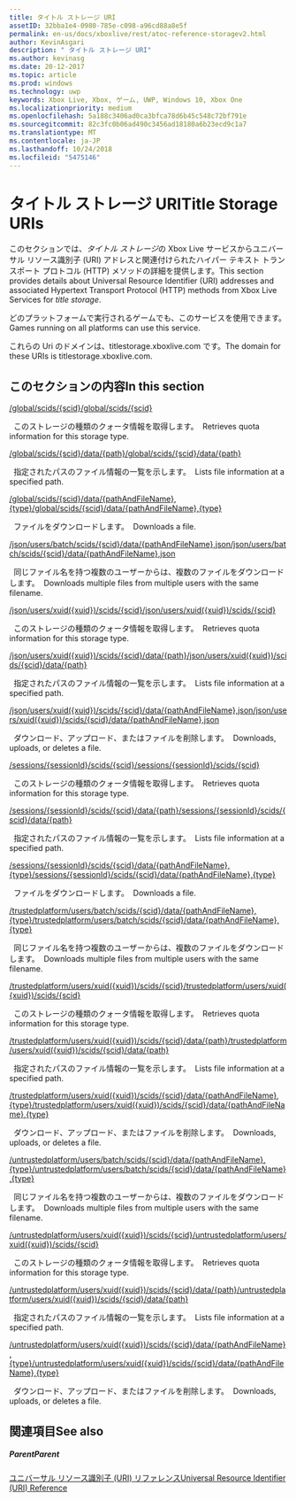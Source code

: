 ```yaml
---
title: タイトル ストレージ URI
assetID: 32bba1e4-0980-785e-c098-a96cd88a8e5f
permalink: en-us/docs/xboxlive/rest/atoc-reference-storagev2.html
author: KevinAsgari
description: " タイトル ストレージ URI"
ms.author: kevinasg
ms.date: 20-12-2017
ms.topic: article
ms.prod: windows
ms.technology: uwp
keywords: Xbox Live, Xbox, ゲーム, UWP, Windows 10, Xbox One
ms.localizationpriority: medium
ms.openlocfilehash: 5a188c3406ad0ca3bfca78d6b45c548c72bf791e
ms.sourcegitcommit: 82c3fc0b06ad490c3456ad18180a6b23ecd9c1a7
ms.translationtype: MT
ms.contentlocale: ja-JP
ms.lasthandoff: 10/24/2018
ms.locfileid: "5475146"
---
```

# <a name="title-storage-uris"></a><span data-ttu-id="02532-104">タイトル ストレージ URI</span><span class="sxs-lookup"><span data-stu-id="02532-104">Title Storage URIs</span></span>
 
<span data-ttu-id="02532-105">このセクションでは、*タイトル ストレージ*の Xbox Live サービスからユニバーサル リソース識別子 (URI) アドレスと関連付けられたハイパー テキスト トランスポート プロトコル (HTTP) メソッドの詳細を提供します。</span><span class="sxs-lookup"><span data-stu-id="02532-105">This section provides details about Universal Resource Identifier (URI) addresses and associated Hypertext Transport Protocol (HTTP) methods from Xbox Live Services for *title storage*.</span></span>
 
<span data-ttu-id="02532-106">どのプラットフォームで実行されるゲームでも、このサービスを使用できます。</span><span class="sxs-lookup"><span data-stu-id="02532-106">Games running on all platforms can use this service.</span></span>
 
<span data-ttu-id="02532-107">これらの Uri のドメインは、titlestorage.xboxlive.com です。</span><span class="sxs-lookup"><span data-stu-id="02532-107">The domain for these URIs is titlestorage.xboxlive.com.</span></span>
 
<a id="ID4EFB"></a>

 
## <a name="in-this-section"></a><span data-ttu-id="02532-108">このセクションの内容</span><span class="sxs-lookup"><span data-stu-id="02532-108">In this section</span></span>

[<span data-ttu-id="02532-109">/global/scids/{scid}</span><span class="sxs-lookup"><span data-stu-id="02532-109">/global/scids/{scid}</span></span>](uri-globalscidsscid.md)

<span data-ttu-id="02532-110">&nbsp;&nbsp;このストレージの種類のクォータ情報を取得します。</span><span class="sxs-lookup"><span data-stu-id="02532-110">&nbsp;&nbsp;Retrieves quota information for this storage type.</span></span>

[<span data-ttu-id="02532-111">/global/scids/{scid}/data/{path}</span><span class="sxs-lookup"><span data-stu-id="02532-111">/global/scids/{scid}/data/{path}</span></span>](uri-globalscidssciddatapath.md)

<span data-ttu-id="02532-112">&nbsp;&nbsp;指定されたパスのファイル情報の一覧を示します。</span><span class="sxs-lookup"><span data-stu-id="02532-112">&nbsp;&nbsp;Lists file information at a specified path.</span></span> 

[<span data-ttu-id="02532-113">/global/scids/{scid}/data/{pathAndFileName},{type}</span><span class="sxs-lookup"><span data-stu-id="02532-113">/global/scids/{scid}/data/{pathAndFileName},{type}</span></span>](uri-globalscidssciddatapathandfilenametype.md)

<span data-ttu-id="02532-114">&nbsp;&nbsp;ファイルをダウンロードします。</span><span class="sxs-lookup"><span data-stu-id="02532-114">&nbsp;&nbsp;Downloads a file.</span></span>

[<span data-ttu-id="02532-115">/json/users/batch/scids/{scid}/data/{pathAndFileName},json</span><span class="sxs-lookup"><span data-stu-id="02532-115">/json/users/batch/scids/{scid}/data/{pathAndFileName},json</span></span>](uri-jsonusersbatchscidssciddatapathandfilenametype.md)

<span data-ttu-id="02532-116">&nbsp;&nbsp;同じファイル名を持つ複数のユーザーからは、複数のファイルをダウンロードします。</span><span class="sxs-lookup"><span data-stu-id="02532-116">&nbsp;&nbsp;Downloads multiple files from multiple users with the same filename.</span></span>

[<span data-ttu-id="02532-117">/json/users/xuid({xuid})/scids/{scid}</span><span class="sxs-lookup"><span data-stu-id="02532-117">/json/users/xuid({xuid})/scids/{scid}</span></span>](uri-jsonusersxuidscidsscid.md)

<span data-ttu-id="02532-118">&nbsp;&nbsp;このストレージの種類のクォータ情報を取得します。</span><span class="sxs-lookup"><span data-stu-id="02532-118">&nbsp;&nbsp;Retrieves quota information for this storage type.</span></span>

[<span data-ttu-id="02532-119">/json/users/xuid({xuid})/scids/{scid}/data/{path}</span><span class="sxs-lookup"><span data-stu-id="02532-119">/json/users/xuid({xuid})/scids/{scid}/data/{path}</span></span>](uri-jsonusersxuidscidssciddatapath.md)

<span data-ttu-id="02532-120">&nbsp;&nbsp;指定されたパスのファイル情報の一覧を示します。</span><span class="sxs-lookup"><span data-stu-id="02532-120">&nbsp;&nbsp;Lists file information at a specified path.</span></span> 

[<span data-ttu-id="02532-121">/json/users/xuid({xuid})/scids/{scid}/data/{pathAndFileName},json</span><span class="sxs-lookup"><span data-stu-id="02532-121">/json/users/xuid({xuid})/scids/{scid}/data/{pathAndFileName},json</span></span>](uri-jsonusersxuidscidssciddatapathandfilenametype.md)

<span data-ttu-id="02532-122">&nbsp;&nbsp;ダウンロード、アップロード、またはファイルを削除します。</span><span class="sxs-lookup"><span data-stu-id="02532-122">&nbsp;&nbsp;Downloads, uploads, or deletes a file.</span></span>

[<span data-ttu-id="02532-123">/sessions/{sessionId}/scids/{scid}</span><span class="sxs-lookup"><span data-stu-id="02532-123">/sessions/{sessionId}/scids/{scid}</span></span>](uri-sessionssessionidscidsscid.md)

<span data-ttu-id="02532-124">&nbsp;&nbsp;このストレージの種類のクォータ情報を取得します。</span><span class="sxs-lookup"><span data-stu-id="02532-124">&nbsp;&nbsp;Retrieves quota information for this storage type.</span></span>

[<span data-ttu-id="02532-125">/sessions/{sessionId}/scids/{scid}/data/{path}</span><span class="sxs-lookup"><span data-stu-id="02532-125">/sessions/{sessionId}/scids/{scid}/data/{path}</span></span>](uri-sessionssessionidscidssciddatapath.md)

<span data-ttu-id="02532-126">&nbsp;&nbsp;指定されたパスのファイル情報の一覧を示します。</span><span class="sxs-lookup"><span data-stu-id="02532-126">&nbsp;&nbsp;Lists file information at a specified path.</span></span> 

[<span data-ttu-id="02532-127">/sessions/{sessionId}/scids/{scid}/data/{pathAndFileName},{type}</span><span class="sxs-lookup"><span data-stu-id="02532-127">/sessions/{sessionId}/scids/{scid}/data/{pathAndFileName},{type}</span></span>](uri-sessionssessionidscidssciddatapathandfilenametype.md)

<span data-ttu-id="02532-128">&nbsp;&nbsp;ファイルをダウンロードします。</span><span class="sxs-lookup"><span data-stu-id="02532-128">&nbsp;&nbsp;Downloads a file.</span></span>

[<span data-ttu-id="02532-129">/trustedplatform/users/batch/scids/{scid}/data/{pathAndFileName},{type}</span><span class="sxs-lookup"><span data-stu-id="02532-129">/trustedplatform/users/batch/scids/{scid}/data/{pathAndFileName},{type}</span></span>](uri-trustedplatformusersbatchscidssciddatapathandfilenametype.md)

<span data-ttu-id="02532-130">&nbsp;&nbsp;同じファイル名を持つ複数のユーザーからは、複数のファイルをダウンロードします。</span><span class="sxs-lookup"><span data-stu-id="02532-130">&nbsp;&nbsp;Downloads multiple files from multiple users with the same filename.</span></span>

[<span data-ttu-id="02532-131">/trustedplatform/users/xuid({xuid})/scids/{scid}</span><span class="sxs-lookup"><span data-stu-id="02532-131">/trustedplatform/users/xuid({xuid})/scids/{scid}</span></span>](uri-trustedplatformusersxuidscidsscid.md)

<span data-ttu-id="02532-132">&nbsp;&nbsp;このストレージの種類のクォータ情報を取得します。</span><span class="sxs-lookup"><span data-stu-id="02532-132">&nbsp;&nbsp;Retrieves quota information for this storage type.</span></span>

[<span data-ttu-id="02532-133">/trustedplatform/users/xuid({xuid})/scids/{scid}/data/{path}</span><span class="sxs-lookup"><span data-stu-id="02532-133">/trustedplatform/users/xuid({xuid})/scids/{scid}/data/{path}</span></span>](uri-trustedplatformusersxuidscidssciddatapath.md)

<span data-ttu-id="02532-134">&nbsp;&nbsp;指定されたパスのファイル情報の一覧を示します。</span><span class="sxs-lookup"><span data-stu-id="02532-134">&nbsp;&nbsp;Lists file information at a specified path.</span></span> 

[<span data-ttu-id="02532-135">/trustedplatform/users/xuid({xuid})/scids/{scid}/data/{pathAndFileName},{type}</span><span class="sxs-lookup"><span data-stu-id="02532-135">/trustedplatform/users/xuid({xuid})/scids/{scid}/data/{pathAndFileName},{type}</span></span>](uri-trustedplatformusersxuidscidssciddatapathandfilenametype.md)

<span data-ttu-id="02532-136">&nbsp;&nbsp;ダウンロード、アップロード、またはファイルを削除します。</span><span class="sxs-lookup"><span data-stu-id="02532-136">&nbsp;&nbsp;Downloads, uploads, or deletes a file.</span></span>

[<span data-ttu-id="02532-137">/untrustedplatform/users/batch/scids/{scid}/data/{pathAndFileName},{type}</span><span class="sxs-lookup"><span data-stu-id="02532-137">/untrustedplatform/users/batch/scids/{scid}/data/{pathAndFileName},{type}</span></span>](uri-untrustedplatformusersbatchscidssciddatapathandfilenametype.md)

<span data-ttu-id="02532-138">&nbsp;&nbsp;同じファイル名を持つ複数のユーザーからは、複数のファイルをダウンロードします。</span><span class="sxs-lookup"><span data-stu-id="02532-138">&nbsp;&nbsp;Downloads multiple files from multiple users with the same filename.</span></span>

[<span data-ttu-id="02532-139">/untrustedplatform/users/xuid({xuid})/scids/{scid}</span><span class="sxs-lookup"><span data-stu-id="02532-139">/untrustedplatform/users/xuid({xuid})/scids/{scid}</span></span>](uri-untrustedplatformusersxuidscidsscid.md)

<span data-ttu-id="02532-140">&nbsp;&nbsp;このストレージの種類のクォータ情報を取得します。</span><span class="sxs-lookup"><span data-stu-id="02532-140">&nbsp;&nbsp;Retrieves quota information for this storage type.</span></span>

[<span data-ttu-id="02532-141">/untrustedplatform/users/xuid({xuid})/scids/{scid}/data/{path}</span><span class="sxs-lookup"><span data-stu-id="02532-141">/untrustedplatform/users/xuid({xuid})/scids/{scid}/data/{path}</span></span>](uri-untrustedplatformusersxuidscidssciddatapath.md)

<span data-ttu-id="02532-142">&nbsp;&nbsp;指定されたパスのファイル情報の一覧を示します。</span><span class="sxs-lookup"><span data-stu-id="02532-142">&nbsp;&nbsp;Lists file information at a specified path.</span></span> 

[<span data-ttu-id="02532-143">/untrustedplatform/users/xuid({xuid})/scids/{scid}/data/{pathAndFileName},{type}</span><span class="sxs-lookup"><span data-stu-id="02532-143">/untrustedplatform/users/xuid({xuid})/scids/{scid}/data/{pathAndFileName},{type}</span></span>](uri-untrustedplatformusersxuidscidssciddatapathandfilenametype.md)

<span data-ttu-id="02532-144">&nbsp;&nbsp;ダウンロード、アップロード、またはファイルを削除します。</span><span class="sxs-lookup"><span data-stu-id="02532-144">&nbsp;&nbsp;Downloads, uploads, or deletes a file.</span></span>
 
<a id="ID4E5C"></a>

 
## <a name="see-also"></a><span data-ttu-id="02532-145">関連項目</span><span class="sxs-lookup"><span data-stu-id="02532-145">See also</span></span>
 
<a id="ID4EAD"></a>

 
##### <a name="parent"></a><span data-ttu-id="02532-146">Parent</span><span class="sxs-lookup"><span data-stu-id="02532-146">Parent</span></span> 

[<span data-ttu-id="02532-147">ユニバーサル リソース識別子 (URI) リファレンス</span><span class="sxs-lookup"><span data-stu-id="02532-147">Universal Resource Identifier (URI) Reference</span></span>](../atoc-xboxlivews-reference-uris.md)

   